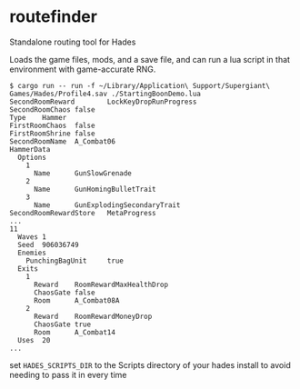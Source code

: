 # routefinder
Standalone routing tool for Hades

Loads the game files, mods, and a save file, and can run a lua script in that environment with game-accurate RNG.

```
$ cargo run -- run -f ~/Library/Application\ Support/Supergiant\ Games/Hades/Profile4.sav ./StartingBoonDemo.lua
SecondRoomReward        LockKeyDropRunProgress
SecondRoomChaos false
Type    Hammer
FirstRoomChaos  false
FirstRoomShrine false
SecondRoomName  A_Combat06
HammerData
  Options
    1
      Name      GunSlowGrenade
    2
      Name      GunHomingBulletTrait
    3
      Name      GunExplodingSecondaryTrait
SecondRoomRewardStore   MetaProgress
...
11
  Waves 1
  Seed  906036749
  Enemies
    PunchingBagUnit     true
  Exits
    1
      Reward    RoomRewardMaxHealthDrop
      ChaosGate false
      Room      A_Combat08A
    2
      Reward    RoomRewardMoneyDrop
      ChaosGate true
      Room      A_Combat14
  Uses  20
...
```

set `HADES_SCRIPTS_DIR` to the Scripts directory of your hades install to avoid needing to pass it in every time
